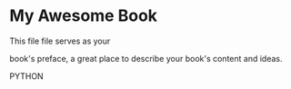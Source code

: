 # My Awesome Book

This file file serves as your 

book's preface, a great place to describe your book's content and ideas.

PYTHON

